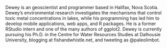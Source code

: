 
Dewey is an geoscientist and programmer based in Halifax, Nova Scotia. Dewey’s environmental research investigates the mechanisms that control toxic metal concentrations in lakes, while his programming has led him to develop mobile applications, web apps, and R packages. He is a former RStudio intern and one of the many authors of ggplot2. Dewey is currently pursuing his Ph.D. in the Centre for Water Resources Studies at Dalhousie University, blogging at fishandwhistle.net, and tweeting as @paleolimbot.
